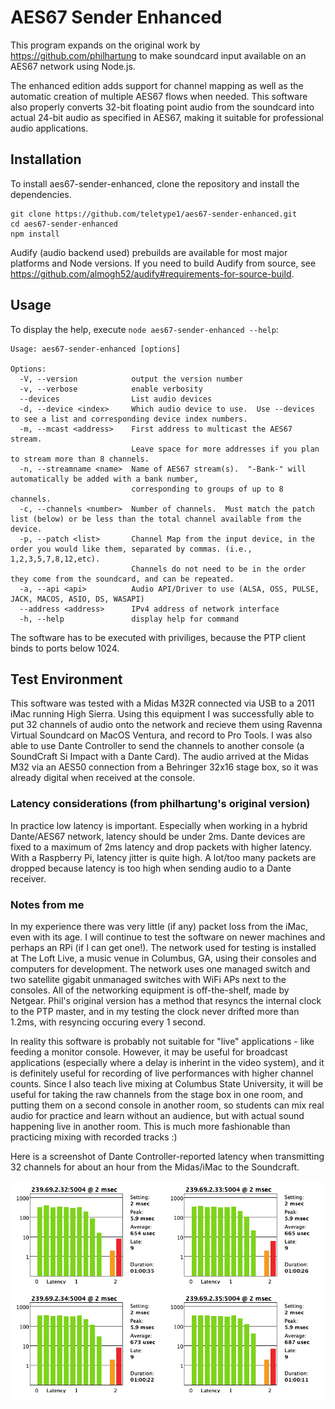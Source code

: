 # AES67 Sender Enhanced
This program expands on the original work by https://github.com/philhartung to make soundcard input available on an AES67 network using Node.js.

The enhanced edition adds support for channel mapping as well as the automatic creation of multiple AES67 flows when needed.
This software also properly converts 32-bit floating point audio from the soundcard into actual 24-bit audio as specified in AES67, making it suitable for professional audio applications.

## Installation
To install aes67-sender-enhanced, clone the repository and install the dependencies.
```
git clone https://github.com/teletype1/aes67-sender-enhanced.git
cd aes67-sender-enhanced
npm install
```
Audify (audio backend used) prebuilds are available for most major platforms and Node versions. If you need to build Audify from source, see https://github.com/almogh52/audify#requirements-for-source-build.

## Usage
To display the help, execute `node aes67-sender-enhanced --help`:
```
Usage: aes67-sender-enhanced [options]

Options:
  -V, --version            output the version number
  -v, --verbose            enable verbosity
  --devices                List audio devices
  -d, --device <index>     Which audio device to use.  Use --devices to see a list and corresponding device index numbers.
  -m, --mcast <address>    First address to multicast the AES67 stream.  
                           Leave space for more addresses if you plan to stream more than 8 channels.
  -n, --streamname <name>  Name of AES67 stream(s).  "-Bank-" will automatically be added with a bank number, 
                           corresponding to groups of up to 8 channels.
  -c, --channels <number>  Number of channels.  Must match the patch list (below) or be less than the total channel available from the device.
  -p, --patch <list>       Channel Map from the input device, in the order you would like them, separated by commas. (i.e., 1,2,3,5,7,8,12,etc).
                           Channels do not need to be in the order they come from the soundcard, and can be repeated.
  -a, --api <api>          Audio API/Driver to use (ALSA, OSS, PULSE, JACK, MACOS, ASIO, DS, WASAPI)
  --address <address>      IPv4 address of network interface
  -h, --help               display help for command
```

The software has to be executed with priviliges, because the PTP client binds to ports below 1024.

## Test Environment
This software was tested with a Midas M32R connected via USB to a 2011 iMac running High Sierra.  Using this equipment I was successfully able to put 32 channels of audio onto the network and recieve them using Ravenna Virtual Soundcard on MacOS Ventura, and record to Pro Tools.  I was also able to use Dante Controller to send the channels to another console (a SoundCraft Si Impact with a Dante Card).  The audio arrived at the Midas M32 via an AES50 connection from a Behringer 32x16 stage box, so it was already digital when received at the console.  

### Latency considerations (from philhartung's original version)
In practice low latency is important. Especially when working in a hybrid Dante/AES67 network, latency should be under 2ms. Dante devices are fixed to a maximum of 2ms latency and drop packets with higher latency. With a Raspberry Pi, latency jitter is quite high. A lot/too many packets are dropped because latency is too high when sending audio to a Dante receiver. 

### Notes from me
In my experience there was very little (if any) packet loss from the iMac, even with its age.  I will continue to test the software on newer machines and perhaps an RPi (if I can get one!). The network used for testing is installed at The Loft Live, a music venue in Columbus, GA, using their consoles and computers for development.  The network uses one managed switch and two satellite gigabit unmanaged switches with WiFi APs next to the consoles.  All of the networking equipment is off-the-shelf, made by Netgear.  Phil's original version has a method that resyncs the internal clock to the PTP master, and in my testing the clock never drifted more than 1.2ms, with resyncing occuring every 1 second.  

In reality this software is probably not suitable for "live" applications - like feeding a monitor console.  However, it may be useful for broadcast applications (especially where a delay is inherint in the video system), and it is definitely useful for recording of live performances with higher channel counts.  Since I also teach live mixing at Columbus State University, it will be useful for taking the raw channels from the stage box in one room, and putting them on a second console in another room, so students can mix real audio for practice and learn without an audience, but with actual sound happening live in another room.  This is much more fashionable than practicing mixing with recorded tracks :)

Here is a screenshot of Dante Controller-reported latency when transmitting 32 channels for about an hour from the Midas/iMac to the Soundcraft.


![Screenshot](doc/latency.png "latency")
